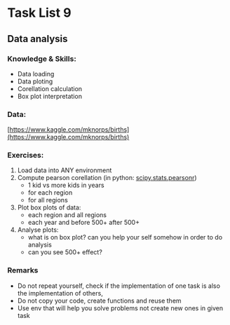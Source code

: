 # Task List 9
## Data analysis

### Knowledge & Skills:

 - Data loading
 - Data ploting
 - Corellation calculation
 - Box plot interpretation

### Data:
[https://www.kaggle.com/mknorps/births](https://www.kaggle.com/mknorps/births)

### Exercises:

1. Load data into ANY environment
2. Compute pearson corellation (in python: [scipy.stats.pearsonr](https://docs.scipy.org/doc/scipy/reference/generated/scipy.stats.pearsonr.html))
	- 1 kid vs more kids in years
	- for each region
	- for all regions
3. Plot box plots of data:
	- each region and all regions
	- each year and before 500+ after 500+
4. Analyse plots:
	- what is on box plot? can you help your self somehow in order to do analysis
	- can you see 500+ effect?

    
### Remarks
 - Do not repeat yourself, check if the implementation of one task is also the implementation of others,
 - Do not copy your code, create functions and reuse them
 - Use env that will help you solve problems not create new ones in given task
